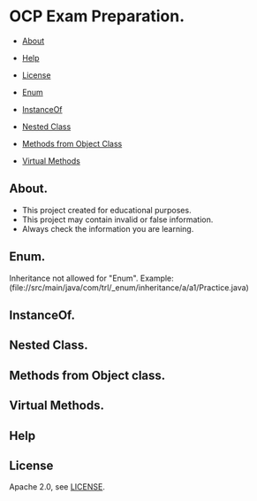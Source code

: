 # OCP Exam Preparation.

* [About](#about)
* [Help](#help)
* [License](#license)


* [Enum](#enum)
* [InstanceOf](#instanceof)
* [Nested Class](#nested-class)
* [Methods from Object Class](#methods-from-object-class)
* [Virtual Methods](#virtual-methods)

## About.
- This project created for educational purposes.
- This project may contain invalid or false information.
- Always check the information you are learning.

## Enum.
Inheritance not allowed for "Enum".
Example: (file://src/main/java/com/trl/_enum/inheritance/a/a1/Practice.java)
## InstanceOf.
## Nested Class.
## Methods from Object class.
## Virtual Methods.

## Help

## License

Apache 2.0, see [LICENSE](LICENSE).